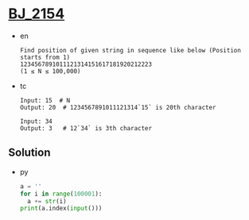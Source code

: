 # [BJ_2154](https://acmicpc.net/problem/2154)

* en

  ```en
  Find position of given string in sequence like below (Position starts from 1)
  1234567891011121314151617181920212223
  (1 ≤ N ≤ 100,000)
  ```

* tc

  ```tc
  Input: 15  # N
  Output: 20  # 1234567891011121314`15` is 20th character

  Input: 34
  Output: 3   # 12`34` is 3th character
  ```

## Solution

* py

  ```py
  a = ''
  for i in range(100001):
    a += str(i)
  print(a.index(input()))
  ```
